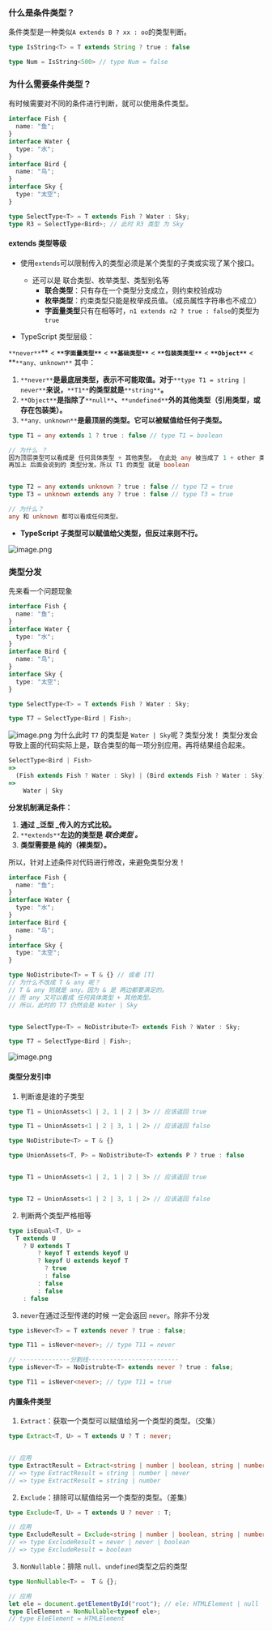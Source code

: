 ### 什么是条件类型？
条件类型是一种类似`A extends B ? xx : oo`的类型判断。
```typescript
type IsString<T> = T extends String ? true : false

type Num = IsString<500> // type Num = false
```
### 为什么需要条件类型？
有时候需要对不同的条件进行判断，就可以使用条件类型。
```typescript
interface Fish {
  name: "鱼";
}
interface Water {
  type: "水";
}
interface Bird {
  name: "鸟";
}
interface Sky {
  type: "太空";
}

type SelectType<T> = T extends Fish ? Water : Sky;
type R3 = SelectType<Bird>; // 此时 R3 类型 为 Sky
```

#### extends 类型等级

- 使用`extends`可以限制传入的类型必须是某个类型的子类或实现了某个接口。
   - 还可以是 联合类型、枚举类型、类型别名等
      - **联合类型**：只有存在一个类型分支成立，则约束校验成功
      - **枚举类型**：约束类型只能是枚举成员值。（成员属性字符串也不成立）
      - **字面量类型**只有在相等时，`n1 extends n2 ? true : false`的类型为`true` 

- TypeScript 类型层级：

`**never**`** < **`**字面量类型**`** < **`**基础类型**`** < **`**包装类类型**`** < **`**Object**`** < **`**any、unknown**`
其中：

1. `**never**`**是最底层类型，表示不可能取值。对于**`**type T1 = string | never**`**来说，**`**T1**`**的类型就是**`**string**`**。**
2. `**Object**`**是指除了**`**null**`**、**`**undefined**`**外的其他类型（引用类型，或存在包装类）。**
3. `**any、unknown**`**是最顶层的类型。它可以被赋值给任何子类型。**
```typescript
type T1 = any extends 1 ? true : false // type T1 = boolean

// 为什么 ？ 
因为顶层类型可以看成是 任何具体类型 + 其他类型。 在此处 any 被当成了 1 + other 类型。
再加上 后面会说到的 类型分发。所以 T1 的类型 就是 boolean


type T2 = any extends unknown ? true : false // type T2 = true
type T3 = unknown extends any ? true : false // type T3 = true

// 为什么？
any 和 unknown 都可以看成任何类型。

```

- **TypeScript 子类型可以赋值给父类型，但反过来则不行。**

![image.png](/typescript/1681960649616-49bc7692-09b8-4067-b662-5006ff1ce3c7.png)
### 类型分发
先来看一个问题现象
```typescript
interface Fish {
  name: "鱼";
}
interface Water {
  type: "水";
}
interface Bird {
  name: "鸟";
}
interface Sky {
  type: "太空";
}

type SelectType<T> = T extends Fish ? Water : Sky;

type T7 = SelectType<Bird | Fish>;
```
![image.png](/typescript/1681962192686-670d5f41-8420-467c-a15d-be1cffcecb3c.png)
为什么此时 `T7` 的类型是 `Water | Sky`呢？类型分发！
类型分发会导致上面的代码实际上是，联合类型的每一项分别应用。再将结果组合起来。
```typescript
SelectType<Bird | Fish>
=>
  (Fish extends Fish ? Water : Sky) | (Bird extends Fish ? Water : Sky)
=>
	Water | Sky
```

**分发机制满足条件：**

1. **通过 _泛型 _传入的方式比较。**
2. `**extends**`**左边的类型是 _联合类型 。_**
3. **类型需要是 纯的（裸类型）。**

所以，针对上述条件对代码进行修改，来避免类型分发！
```typescript
interface Fish {
  name: "鱼";
}
interface Water {
  type: "水";
}
interface Bird {
  name: "鸟";
}
interface Sky {
  type: "太空";
}

type NoDistribute<T> = T & {} // 或者 [T]
// 为什么不改成 T & any 呢？
// T & any 则就是 any。因为 & 是 两边都要满足的。
// 而 any 又可以看成 任何具体类型 + 其他类型。
// 所以，此时的 T7 仍然会是 Water | Sky


type SelectType<T> = NoDistribute<T> extends Fish ? Water : Sky;

type T7 = SelectType<Bird | Fish>;
```
![image.png](/typescript/1681964131053-8596b597-b0cb-4022-a03c-2d48b613990a.png)

#### 类型分发引申

1. 判断谁是谁的子类型
```typescript
type T1 = UnionAssets<1 | 2, 1 | 2 | 3> // 应该返回 true

type T1 = UnionAssets<1 | 2 | 3, 1 | 2> // 应该返回 false
```

```typescript
type NoDistribute<T> = T & {}

type UnionAssets<T, P> = NoDistribute<T> extends P ? true : false


type T1 = UnionAssets<1 | 2, 1 | 2 | 3> // 应该返回 true


type T2 = UnionAssets<1 | 2 | 3, 1 | 2> // 应该返回 false
```

2. 判断两个类型严格相等
```typescript
type isEqual<T, U> =
  T extends U
  	? U extends T
  		? keyof T extends keyof U
        ? keyof U extends keyof T
          ? true
          : false
        : false
  		: false
  	: false
```

3. `never`在通过泛型传递的时候 一定会返回 `never`。除非不分发
```typescript
type isNever<T> = T extends never ? true : false;

type T11 = isNever<never>; // type T11 = never

// --------------分割线-------------------------
type isNever<T> = NoDistrubte<T> extends never ? true : false;

type T11 = isNever<never>; // type T11 = true
```
#### 内置条件类型

1. `Extract`：获取一个类型可以赋值给另一个类型的类型。（交集）
```typescript
type Extract<T, U> = T extends U ? T : never;


// 应用
type ExtractResult = Extract<string | number | boolean, string | number>; 
// => type ExtractResult = string | number | never
// => type ExtractResult = string | number
```

2. `Exclude`：排除可以赋值给另一个类型的类型。（差集）
```typescript
type Exclude<T, U> = T extends U ? never : T;

// 应用
type ExcludeResult = Exclude<string | number | boolean, string | number>;
// => type ExcludeResult = never | never | boolean
// => type ExcludeResult = boolean
```

3. `NonNullable`：排除 `null`、`undefined`类型之后的类型
```typescript
type NonNullable<T> =  T & {};

// 应用
let ele = document.getElementById("root"); // ele: HTMLElement | null
type EleElement = NonNullable<typeof ele>;
// type EleElement = HTMLElement
```

